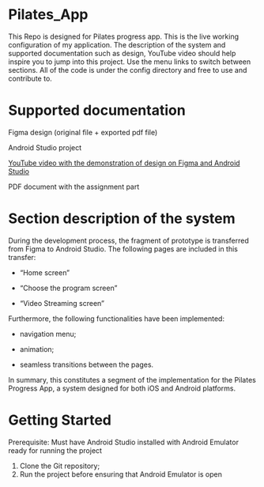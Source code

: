 # Pilates_App
This Repo is designed for Pilates progress app. This is the live working configuration of my application.
The description of the system and supported documentation such as design, YouTube video should help
inspire you to jump into this project. Use the menu links to switch between sections. All of the code is
under the config directory and free to use and contribute to.

<h1 align="left">Supported documentation</h1>

Figma design (original file + exported pdf file)

Android Studio project

<a href="https://youtu.be/srpU-WQ0Jdw?si=uG2Xo9sOFC09oxVV" target="_blank">YouTube video with the demonstration of design on Figma and Android Studio</a> 

PDF document with the assignment part

<h1 align="left">Section description of the system</h1>

During the development process, the fragment of prototype is transferred from Figma to Android Studio. The following pages are included in this transfer:

- “Home screen”

- “Choose the program screen”

- “Video Streaming screen”

Furthermore, the following functionalities have been implemented:

- navigation menu;

- animation;

- seamless transitions between the pages.

In summary, this constitutes a segment of the implementation for the Pilates Progress App, a system designed for both iOS and Android platforms.

<h1 align="left">Getting Started</h1>

Prerequisite: Must have Android Studio installed with Android Emulator ready for running the project

 1. Clone the Git repository;
 2. Run the project before ensuring that Android Emulator is open 
